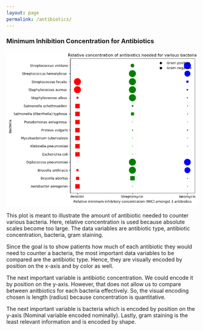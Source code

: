 ```yaml
---
layout: page
permalink: /antibiotics/
---
```


### Minimum Inhibition Concentration for Antibiotics

![Drag Racing](antibio.png)

This plot is meant to illustrate the amount of antibiotic needed to counter various bacteria. Here,
relative concentration is used because absolute scales become too large. The data variables are antibiotic type, antibiotic concentration, bacteria, gram staining. 

Since the goal is to show patients how much of each antibiotic they would need to counter a bacteria, the most important data variables to be compared are the antibiotic type. Hence, they are visually encoded by position on the x-axis and by color as well. 

The next important variable is antibiotic concentration. We could encode it by position on the y-axis. However, that does not allow us to compare between anitbiotics for each bacteria effectively. So, the visual encoding chosen is length (radius) because concentration is quantitative. 

The next important variable is bacteria which is encoded by position on the y-axis (Nominal variable encoded nominally). Lastly, gram staining is the least relevant information and is encoded by shape.
